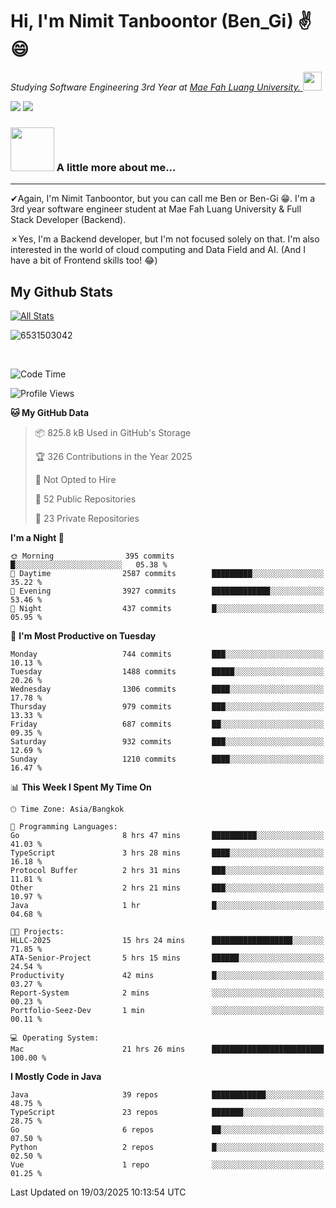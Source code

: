 # Hi, I'm Nimit Tanboontor (Ben_Gi) ✌😄
<p><em>Studying Software Engineering 3rd Year at <a href="https://en.mfu.ac.th/home.html"> Mae Fah Luang University.
</a><img src="https://media.giphy.com/media/WUlplcMpOCEmTGBtBW/giphy.gif" width="30"> </em></p>


[![](https://img.shields.io/badge/linkedin-%230077B5.svg?style=for-the-badge&logo=linkedin)]([https://www.linkedin.com/in/thanaphoom-babparn/](https://www.linkedin.com/in/nimit-tanbooutor-798139246/))
[![](https://img.shields.io/badge/Medium-12100E?style=for-the-badge&logo=medium&logoColor=white)](https://medium.com/@nimittanbooutor)

### <img src="https://media.giphy.com/media/VgCDAzcKvsR6OM0uWg/giphy.gif" width="70"> A little more about me...  

<hr> <!-- Horizontal line -->

&#10004;Again, I'm Nimit Tanboontor, but you can call me Ben or Ben-Gi 😁. I'm a 3rd year software engineer student at Mae Fah Luang University & Full Stack Developer (Backend).

&#10007;Yes, I'm a Backend developer, but I'm not focused solely on that. I'm also interested in the world of cloud computing and Data Field and AI. (And I have a bit of Frontend skills too! 😂)


## My Github Stats

[![All Stats](https://github-readme-stats.vercel.app/api?username=6531503042&show_icons=true&theme=algolia)](https://github.com/6531503042)

<p><img align="center" src="https://github-readme-streak-stats.herokuapp.com/?user=6531503042&" alt="6531503042" /></p>

<br />


<!--START_SECTION:waka-->
![Code Time](http://img.shields.io/badge/Code%20Time-379%20hrs%2012%20mins-blue)

![Profile Views](http://img.shields.io/badge/Profile%20Views-11-blue)

**🐱 My GitHub Data** 

> 📦 825.8 kB Used in GitHub's Storage 
 > 
> 🏆 326 Contributions in the Year 2025
 > 
> 🚫 Not Opted to Hire
 > 
> 📜 52 Public Repositories 
 > 
> 🔑 23 Private Repositories 
 > 
**I'm a Night 🦉** 

```text
🌞 Morning                395 commits         █░░░░░░░░░░░░░░░░░░░░░░░░   05.38 % 
🌆 Daytime                2587 commits        █████████░░░░░░░░░░░░░░░░   35.22 % 
🌃 Evening                3927 commits        █████████████░░░░░░░░░░░░   53.46 % 
🌙 Night                  437 commits         █░░░░░░░░░░░░░░░░░░░░░░░░   05.95 % 
```
📅 **I'm Most Productive on Tuesday** 

```text
Monday                   744 commits         ███░░░░░░░░░░░░░░░░░░░░░░   10.13 % 
Tuesday                  1488 commits        █████░░░░░░░░░░░░░░░░░░░░   20.26 % 
Wednesday                1306 commits        ████░░░░░░░░░░░░░░░░░░░░░   17.78 % 
Thursday                 979 commits         ███░░░░░░░░░░░░░░░░░░░░░░   13.33 % 
Friday                   687 commits         ██░░░░░░░░░░░░░░░░░░░░░░░   09.35 % 
Saturday                 932 commits         ███░░░░░░░░░░░░░░░░░░░░░░   12.69 % 
Sunday                   1210 commits        ████░░░░░░░░░░░░░░░░░░░░░   16.47 % 
```


📊 **This Week I Spent My Time On** 

```text
🕑︎ Time Zone: Asia/Bangkok

💬 Programming Languages: 
Go                       8 hrs 47 mins       ██████████░░░░░░░░░░░░░░░   41.03 % 
TypeScript               3 hrs 28 mins       ████░░░░░░░░░░░░░░░░░░░░░   16.18 % 
Protocol Buffer          2 hrs 31 mins       ███░░░░░░░░░░░░░░░░░░░░░░   11.81 % 
Other                    2 hrs 21 mins       ███░░░░░░░░░░░░░░░░░░░░░░   10.97 % 
Java                     1 hr                █░░░░░░░░░░░░░░░░░░░░░░░░   04.68 % 

🐱‍💻 Projects: 
HLLC-2025                15 hrs 24 mins      ██████████████████░░░░░░░   71.85 % 
ATA-Senior-Project       5 hrs 15 mins       ██████░░░░░░░░░░░░░░░░░░░   24.54 % 
Productivity             42 mins             █░░░░░░░░░░░░░░░░░░░░░░░░   03.27 % 
Report-System            2 mins              ░░░░░░░░░░░░░░░░░░░░░░░░░   00.23 % 
Portfolio-Seez-Dev       1 min               ░░░░░░░░░░░░░░░░░░░░░░░░░   00.11 % 

💻 Operating System: 
Mac                      21 hrs 26 mins      █████████████████████████   100.00 % 
```

**I Mostly Code in Java** 

```text
Java                     39 repos            ████████████░░░░░░░░░░░░░   48.75 % 
TypeScript               23 repos            ███████░░░░░░░░░░░░░░░░░░   28.75 % 
Go                       6 repos             ██░░░░░░░░░░░░░░░░░░░░░░░   07.50 % 
Python                   2 repos             █░░░░░░░░░░░░░░░░░░░░░░░░   02.50 % 
Vue                      1 repo              ░░░░░░░░░░░░░░░░░░░░░░░░░   01.25 % 
```




 Last Updated on 19/03/2025 10:13:54 UTC
<!--END_SECTION:waka-->
